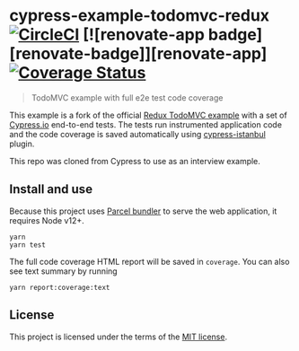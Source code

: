 # cypress-example-todomvc-redux [![CircleCI](https://circleci.com/gh/cypress-io/cypress-example-todomvc-redux.svg?style=svg)](https://circleci.com/gh/cypress-io/cypress-example-todomvc-redux) [![renovate-app badge][renovate-badge]][renovate-app] [![Coverage Status](https://coveralls.io/repos/github/cypress-io/cypress-example-todomvc-redux/badge.svg?branch=master)](https://coveralls.io/github/cypress-io/cypress-example-todomvc-redux?branch=master)
> TodoMVC example with full e2e test code coverage

This example is a fork of the official [Redux TodoMVC example](https://github.com/reduxjs/redux/tree/master/examples/todomvc) with a set of [Cypress.io](https://www.cypress.io) end-to-end tests. The tests run instrumented application code and the code coverage is saved automatically using [cypress-istanbul](https://github.com/cypress-io/cypress-istanbul) plugin.

This repo was cloned from Cypress to use as an interview example.

## Install and use

Because this project uses [Parcel bundler](https://parceljs.org) to serve the web application, it requires Node v12+.

```shell
yarn
yarn test
```

The full code coverage HTML report will be saved in `coverage`. You can also see text summary by running

```shell
yarn report:coverage:text
```


## License

This project is licensed under the terms of the [MIT license](/LICENSE.md).